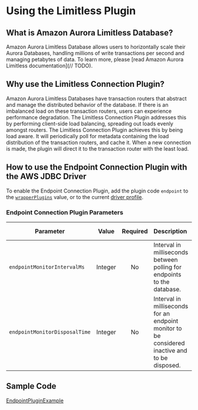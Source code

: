# Using the Limitless Plugin

## What is Amazon Aurora Limitless Database?

Amazon Aurora Limitless Database allows users to horizontally scale their Aurora Databases, handling millions of write transactions per second and managing petabytes of data. To learn more, please [read Amazon Aurora Limitless documentation](// TODO).

## Why use the Limitless Connection Plugin?

Amazon Aurora Limitless Databases have transaction routers that abstract and manage the distributed behavior of the database. If there is an imbalanced load on these transaction routers, users can experience performance degradation. The Limitless Connection Plugin addresses this by performing client-side load balancing, spreading out loads evenly amongst routers.
The Limitless Connection Plugin achieves this by being load aware. It will periodically poll for metadata containing the load distribution of the transaction routers, and cache it. When a new connection is made, the plugin will direct it to the transaction router with the least load.

## How to use the Endpoint Connection Plugin with the AWS JDBC Driver
To enable the Endpoint Connection Plugin, add the plugin code `endpoint` to the [`wrapperPlugins`](../UsingTheJdbcDriver.md#connection-plugin-manager-parameters) value, or to the current [driver profile](../UsingTheJdbcDriver.md#connection-plugin-manager-parameters).

### Endpoint Connection Plugin Parameters
| Parameter                     |  Value  | Required | Description                                                                                    | Default Value | Example Value |
|-------------------------------|:-------:|:--------:|:-----------------------------------------------------------------------------------------------|---------------|---------------|
| `endpointMonitorIntervalMs`   | Integer |    No    | Interval in milliseconds between polling for endpoints to the database.                              | `30000`       | `15000`       |
| `endpointMonitorDisposalTime` | Integer |    No    | Interval in milliseconds for an endpoint monitor to be considered inactive and to be disposed. | `600000`      | `300000`      |

## Sample Code
[EndpointPluginExample](../../../examples/AWSDriverExample/src/main/java/software/amazon/EndpointPluginExample.java)
